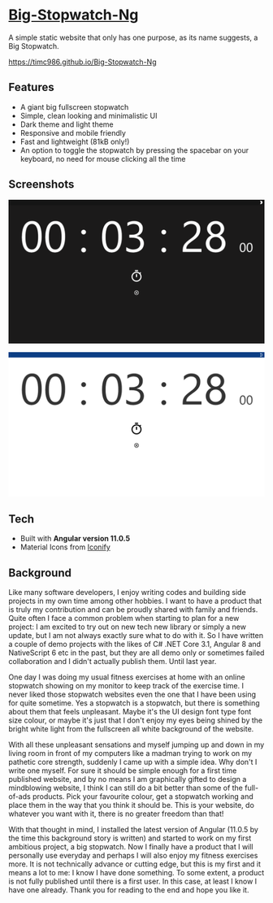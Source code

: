 # [Big-Stopwatch-Ng](https://timc986.github.io/Big-Stopwatch-Ng)

A simple static website that only has one purpose, as its name suggests, a Big Stopwatch.

https://timc986.github.io/Big-Stopwatch-Ng

## Features

* A giant big fullscreen stopwatch
* Simple, clean looking and minimalistic UI
* Dark theme and light theme
* Responsive and mobile friendly
* Fast and lightweight (81kB only!)
* An option to toggle the stopwatch by pressing the spacebar on your keyboard, no need for mouse clicking all the time

## Screenshots

![screenshot_dark](readme_assets/screenshot_dark.png)

![screenshot_light](readme_assets/screenshot_light.png)

## Tech

* Built with **Angular version 11.0.5**
* Material Icons from [Iconify](https://iconify.design/)

## Background

Like many software developers, I enjoy writing codes and building side projects in my own time among other hobbies. I want to have a product that is truly my contribution and can be proudly shared with family and friends. Quite often I face a common problem when starting to plan for a new project: I am excited to try out on new tech new library or simply a new update, but I am not always exactly sure what to do with it. So I have written a couple of demo projects with the likes of C# .NET Core 3.1, Angular 8 and NativeScript 6 etc in the past, but they are all demo only or sometimes failed collaboration and I didn't actually publish them. Until last year.

One day I was doing my usual fitness exercises at home with an online stopwatch showing on my monitor to keep track of the exercise time. I never liked those stopwatch websites even the one that I have been using for quite sometime. Yes a stopwatch is a stopwatch, but there is something about them that feels unpleasant. Maybe it's the UI design font type font size colour, or maybe it's just that I don't enjoy my eyes being shined by the bright white light from the fullscreen all white background of the website. 

With all these unpleasant sensations and myself jumping up and down in my living room in front of my computers like a madman trying to work on my pathetic core strength, suddenly I came up with a simple idea. Why don't I write one myself. For sure it should be simple enough for a first time published website, and by no means I am graphically gifted to design a mindblowing website, I think I can still do a bit better than some of the full-of-ads products. Pick your favourite colour, get a stopwatch working and place them in the way that you think it should be. This is your website, do whatever you want with it, there is no greater freedom than that!

With that thought in mind, I installed the latest version of Angular (11.0.5 by the time this background story is written) and started to work on my first ambitious project, a big stopwatch. Now I finally have a product that I will personally use everyday and perhaps I will also enjoy my fitness exercises more. It is not technically advance or cutting edge, but this is my first and it means a lot to me: I know I have done something. To some extent, a product is not fully published until there is a first user. In this case, at least I know I have one already. Thank you for reading to the end and hope you like it.